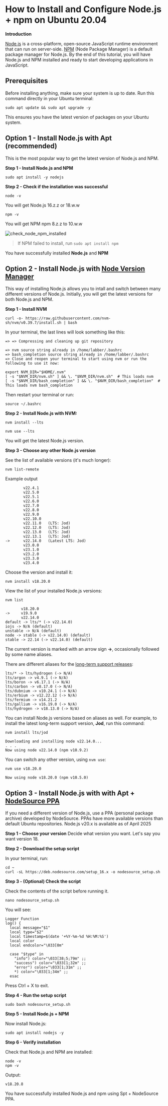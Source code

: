 # How to Install and Configure Node.js + npm on Ubuntu 20.04
**Introduction**

[Node.js](https://nodejs.org/en/about) is a cross-platform, open-source JavaScript runtime environment that can run on server-side. [NPM](https://nodejs.org/en/learn/getting-started/an-introduction-to-the-npm-package-manager) (Node Package Manager) is a default package manager for Node.js.
By the end of this tutorial, you will have Node.js and NPM installed and ready to start developing applications in JavaScript.
## Prerequisites
Before installing anything, make sure your system is up to date. Run this command directly in your Ubuntu terminal:

```sudo apt update && sudo apt upgrade -y```

This ensures you have the latest version of packages on your Ubuntu system.

## Option 1 - Install Node.js with Apt (recommended)
This is the most popular way to get the latest version of Node.js and NPM.

**Step 1 - Install Node.js and NPM**

```sudo apt install -y nodejs```

**Step 2 - Check if the installation was successful**

```node -v```

You will get Node.js 16.z.z or 18.w.w

```npm -v```

You will get NPM npm 8.z.z to 10.w.w

![check_node_npm_installed](check_node_npm_installed.png)

>If NPM failed to install, run ```sudo apt install npm```

You have successfully installed **Node.js** and **NPM**

## Option 2 - Install Node.js with [Node Version Manager](https://github.com/nvm-sh/nvm?tab=readme-ov-file#about)
This way of installing Node.js allows you to intall and switch between many different versions of Node.js. Initially, you will get the latest versions for both Node.js and NPM.

**Step 1 - Install NVM**

```curl -o- https://raw.githubusercontent.com/nvm-sh/nvm/v0.39.7/install.sh | bash```

In your terminal, the last lines will look something like this:

```
=> => Compressing and cleaning up git repository

=> nvm source string already in /home/labber/.bashrc
=> bash_completion source string already in /home/labber/.bashrc
=> Close and reopen your terminal to start using nvm or run the following to use it now:

export NVM_DIR="$HOME/.nvm"
[ -s "$NVM_DIR/nvm.sh" ] && \. "$NVM_DIR/nvm.sh"  # This loads nvm
[ -s "$NVM_DIR/bash_completion" ] && \. "$NVM_DIR/bash_completion"  # This loads nvm bash_completion
```

Then restart your terminal or run:

```source ~/.bashrc```

**Step 2 - Install Node.js with NVM:**

```nvm install --lts```

```nvm use --lts```

You will get the latest Node.js version.

**Step 3 - Choose any other Node.js version**

See the list of available versions (it's much longer):

```nvm list-remote```

Example output
```
        v22.4.1
        v22.5.0
        v22.5.1
        v22.6.0
        v22.7.0
        v22.8.0
        v22.9.0
        v22.10.0
        v22.11.0   (LTS: Jod)
        v22.12.0   (LTS: Jod)
        v22.13.0   (LTS: Jod)
        v22.13.1   (LTS: Jod)
->      v22.14.0   (Latest LTS: Jod)
        v23.0.0
        v23.1.0
        v23.2.0
        v23.3.0
        v23.4.0
```
Choose the version and install it:

```nvm install v18.20.0```

View the list of your installed Node.js versions:

```nvm list```

```
       v18.20.0
->     v19.9.0
       v22.14.0
default -> lts/* (-> v22.14.0)
iojs -> N/A (default)
unstable -> N/A (default)
node -> stable (-> v22.14.0) (default)
stable -> 22.14 (-> v22.14.0) (default)
```
The current version is marked with an arrow sign **->**, occasionally followed by some name aliases.

There are different aliases for the [long-term support releases](https://nodejs.org/en/about/previous-releases):
```
lts/* -> lts/hydrogen (-> N/A)
lts/argon -> v4.9.1 (-> N/A)
lts/boron -> v6.17.1 (-> N/A)
lts/carbon -> v8.17.0 (-> N/A)
lts/dubnium -> v10.24.1 (-> N/A)
lts/erbium -> v12.22.12 (-> N/A)
lts/fermium -> v14.21.2
lts/gallium -> v16.19.0 (-> N/A)
lts/hydrogen -> v18.13.0 (-> N/A)
```
You can install Node.js versions based on aliases as well. For example, to install the latest long-term support version, **Jod**, run this command:

```nvm install lts/jod```

```
Downloading and installing node v22.14.0...
. . .
Now using node v22.14.0 (npm v10.9.2)
```

You can switch any other version, using ```nvm use```:

```nvm use v18.20.0```

```
Now using node v18.20.0 (npm v10.5.0)
```

## Option 3 - Install Node.js with with Apt + [NodeSource PPA](https://github.com/nodesource/distributions/blob/master/README.md)
If you need a different version of Node.js, use a PPA (personal package archive) developed by NodeSource. PPAs have more available versions than default Ubuntu repositories. Node.js v20.x is available as of April 2025

**Step 1 - Choose your version**
Decide what version you want. Let's say you want version 18.

**Step 2 - Download the setup script**

In your terminal, run:
```
cd ~
curl -sL https://deb.nodesource.com/setup_16.x -o nodesource_setup.sh
```

**Step 3 - (Optional) Check the script**

Check the contents of the script before running it.

```
nano nodesource_setup.sh
```
You will see:
```
Logger Function
log() {
  local message="$1"
  local type="$2"
  local timestamp=$(date '+%Y-%m-%d %H:%M:%S')
  local color
  local endcolor="\033[0m"

  case "$type" in
    "info") color="\033[38;5;79m" ;;
    "success") color="\033[1;32m" ;;
    "error") color="\033[1;31m" ;;
    *) color="\033[1;34m" ;;
  esac
```
Press Ctrl + X to exit.

**Step 4 - Run the setup script**

```
sudo bash nodesource_setup.sh
```
**Step 5 - Install Node.js + NPM**

Now install Node.js:
```
sudo apt install nodejs -y
```

**Step 6 - Verify installation**

Check that Node.js and NPM are installed:
```
node -v
npm -v
```

Output:
```
v18.20.8
```

You have successfully installed Node.js and npm using Spt + NodeSource PPA.